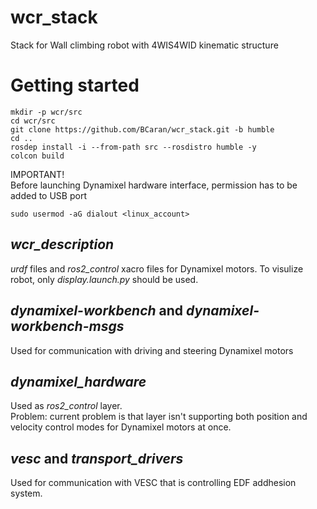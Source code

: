 # wcr_stack
Stack for Wall climbing robot with 4WIS4WID kinematic structure

# Getting started
```
mkdir -p wcr/src
cd wcr/src
git clone https://github.com/BCaran/wcr_stack.git -b humble
cd ..
rosdep install -i --from-path src --rosdistro humble -y
colcon build
```
IMPORTANT! \
Before launching Dynamixel hardware interface, permission has to be added to USB port
```
sudo usermod -aG dialout <linux_account>
```

## _wcr_description_
_urdf_ files and _ros2_control_ xacro files for Dynamixel motors. To visulize robot, only _display.launch.py_ should be used.

## _dynamixel-workbench_ and _dynamixel-workbench-msgs_ 
Used for communication with driving and steering Dynamixel motors

## _dynamixel_hardware_
Used as _ros2_control_ layer. \
Problem: current problem is that layer isn't supporting both position and velocity control modes for Dynamixel motors at once.

## _vesc_ and _transport_drivers_
Used for communication with VESC that is controlling EDF addhesion system.


